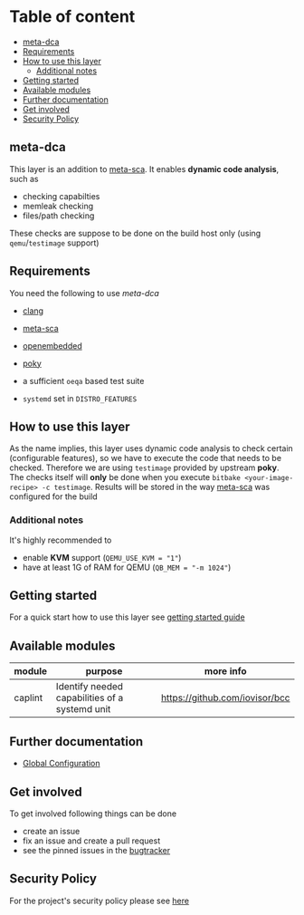 # Table of content <!-- omit in toc -->

- [meta-dca](#meta-dca)
- [Requirements](#requirements)
- [How to use this layer](#how-to-use-this-layer)
  - [Additional notes](#additional-notes)
- [Getting started](#getting-started)
- [Available modules](#available-modules)
- [Further documentation](#further-documentation)
- [Get involved](#get-involved)
- [Security Policy](#security-policy)

## meta-dca

This layer is an addition to [meta-sca](https://github.com/priv-kweihmann/meta-sca). It enables **dynamic code analysis**, such as

- checking capabilties
- memleak checking
- files/path checking

These checks are suppose to be done on the build host only (using `qemu`/`testimage` support)

## Requirements

You need the following to use *meta-dca*

- [clang](https://github.com/kraj/meta-clang)
- [meta-sca](https://github.com/priv-kweihmann/meta-sca)
- [openembedded](http://cgit.openembedded.org/meta-openembedded/)
- [poky](https://git.yoctoproject.org/cgit/cgit.cgi/poky)

- a sufficient `oeqa` based test suite
- `systemd` set in `DISTRO_FEATURES`

## How to use this layer

As the name implies, this layer uses dynamic code analysis to check certain (configurable features), so we have to execute the code that needs to be checked. Therefore we are using `testimage` provided by upstream **poky**.
The checks itself will **only** be done when you execute `bitbake <your-image-recipe> -c testimage`.
Results will be stored in the way [meta-sca](https://github.com/priv-kweihmann/meta-sca) was configured for the build

### Additional notes

It's highly recommended to

- enable **KVM** support (`QEMU_USE_KVM = "1"`)
- have at least 1G of RAM for QEMU (`QB_MEM = "-m 1024"`)

## Getting started

For a quick start how to use this layer see [getting started guide](docs/getting_started.md)

## Available modules

| module  | purpose                                        | more info                      |
| ------- | ---------------------------------------------- | ------------------------------ |
| caplint | Identify needed capabilities of a systemd unit | https://github.com/iovisor/bcc |

## Further documentation

- [Global Configuration](docs/global.md)

## Get involved

To get involved following things can be done

- create an issue
- fix an issue and create a pull request
- see the pinned issues in the [bugtracker](https://github.com/priv-kweihmann/meta-dca/issues)

## Security Policy

For the project's security policy please see [here](SECURITY.md)
